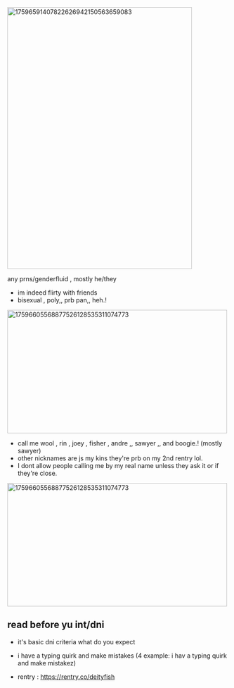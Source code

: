 <img width="420" height="594" alt="17596591407822626942150563659083" src="https://github.com/user-attachments/assets/88cfb4ca-53b1-4c82-a058-1eb766abba06" />

any prns/genderfluid , mostly he/they
  * im indeed flirty with friends                    
  * bisexual , poly,, prb pan,, heh.!
 
<img width="500" height="280" alt="17596605568877526128535311074773" src="https://github.com/user-attachments/assets/711d0120-2aa8-4afb-883f-394843af269e" />

  * call me wool , rin , joey , fisher , andre ,, sawyer ,, and boogie.! (mostly sawyer)
  * other nicknames are js my kins they're prb on my 2nd rentry lol.
  * I dont allow people calling me by my real name unless they ask it or if they're close.

<img width="500" height="280" alt="17596605568877526128535311074773" src="https://github.com/user-attachments/assets/a0e65045-76d3-4576-8659-090b25e211f1" />

## read before yu int/dni
 
  * it's basic dni criteria what do you expect
  * i have a typing quirk and make mistakes
    (4 example: i hav a typing quirk and make mistakez)

  * rentry : https://rentry.co/deityfish
